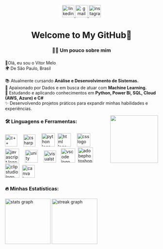 ###


<div align="center">
  <a href="https://www.linkedin.com/in/oficialvitormelo/" target="_blank">
    <img src="https://github.com/user-attachments/assets/307fee2e-03d5-4572-bb17-eac1874b2af4" height="40" alt="linkedin logo"  />
  </a>
  <a href="mailto:vitormeloemprego@gmail.com">
    <img src="https://github.com/user-attachments/assets/bf934555-69cf-4557-97bb-748193e182f8" height="40" alt="gmail logo"  />
  </a>
  <a href="https://www.instagram.com/oficialvitormelo/" target="_blank">
    <img src="https://github.com/user-attachments/assets/44a69b49-8b7a-4ded-ab08-8352728285d6" height="40" alt="instagram logo"  />
  </a>
</div>

###

<h1 align="center">Welcome to My GitHub👋</h1>

###

<h3 align="center">👨‍💻 Um pouco sobre mim</h3> 

###

<p align="left">
  💙Olá, eu sou o Vitor Melo
  <br>🌍 De São Paulo, Brasil<br>
  <br>📚 Atualmente cursando <strong>Análise e Desenvolvimento de Sistemas.</strong>
  <br>💭 Apaixonado por Dados e em busca de atuar com <strong>Machine Learning.</strong>
  <br>🎯 Estudando e aplicando conhecimentos em <strong> Python, Power Bi, SQL, Cloud (AWS, Azure) e C# </strong>
  <br>✨ Desenvolvendo projetos práticos para expandir minhas habilidades e experiências.</p> 

<img align="right" height="157" src="https://art.ngfiles.com/images/6398000/6398215_1650301_acecre4m_sonic-mania-adventures-pixel-style.6180260560ce4141f640e4001a2690ec.webp?f1737851681"  />

###

<h3 align="left">🛠 Linguagens e Ferramentas:</h3>

###

<div align="left">
  <img src="https://github.com/user-attachments/assets/ef351be2-4369-4ba8-a4c7-d8336176b349" height="40" alt="c++ logo"  />
  <img width="12" />
  <img src="https://github.com/user-attachments/assets/a967ec37-2eea-42de-b4ce-848db4fbe249" height="40" alt="csharp logo"  />
  <img width="12" />
  <img src="https://github.com/user-attachments/assets/2f8b1651-3e46-4293-a330-4802cf7e7bd8" height="44" alt="python logo"  />
  <img width="1" />
  <img src="https://github.com/user-attachments/assets/91d46853-a0fd-4986-a614-7c32805fd0d7" height="44" alt="html logo"  />
  <img width="12" />
  <img src="https://github.com/user-attachments/assets/a91fecb4-969b-4bfa-bd65-b391193b7ea0" height="44" alt="css logo"  />
  <img width="12" />
  <img src="https://github.com/user-attachments/assets/cea9fe62-6a09-4cf3-9476-f816eee14e0b" height="46" alt="javascript logo"  />
  <img width="12" />
  <img src="https://github.com/user-attachments/assets/ccdcd904-7db3-433d-ba5e-ee4ad49190c8" height="42" alt="unity logo"  />
  <img width="12" />
  <img src="https://github.com/user-attachments/assets/a1f34625-6f99-48c8-a49a-5d680f189fdd" height="40" alt="visualstudio logo"  />
  <img width="8" />
  <img src="https://github.com/user-attachments/assets/fab1da87-6df4-49fe-b477-57c2f759cd0c" height="47" alt="vscode logo"/>
  <img width="1" />
  <img src="https://github.com/user-attachments/assets/2d448fa0-5215-4002-9f0a-609cc4b6f58e" height="50" alt="adobephotoshop logo"  />
  <img width="1" />
  <img src="https://github.com/user-attachments/assets/959e840a-92f3-4d35-b2f8-069a8db6396d" height="47" alt="clip studio logo"  />
  <img width="1" />
  <img src="https://github.com/user-attachments/assets/361af64f-dadf-461d-8146-90947a1f9a92" height="42" alt="canva logo"  />
  <img width="8" />
  
</div>

###

<h3 align="left">🔥   Minhas Estatísticas:</h3>

###

  <div align="left">
  <img src="https://github-readme-stats.vercel.app/api?username=VitorMelo19&hide_title=false&hide_rank=false&show_icons=true&include_all_commits=true&count_private=true&disable_animations=false&theme=react&locale=pt-br&hide_border=false&order=1" height="150" alt="stats graph"  />
  <img src="https://streak-stats.demolab.com?user=VitorMelo19&locale=pt-br&mode=daily&theme=react&hide_border=false&border_radius=5&order=3" height="150" alt="streak graph"  /> <br>
</div>

###
